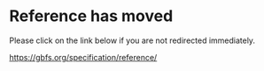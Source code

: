 # Reference has moved

Please click on the link below if you are not redirected immediately. 

https://gbfs.org/specification/reference/